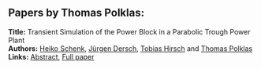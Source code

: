 <h2>Papers by Thomas Polklas:</h2>
<p>
<b>Title:</b> Transient Simulation of the Power Block in a Parabolic Trough Power Plant<br />
<b>Authors:</b> <a href="../authors/author_269.html">Heiko Schenk</a>, <a href="../authors/author_67.html">Jürgen Dersch</a>, <a href="../authors/author_138.html">Tobias Hirsch</a> and <a href="../authors/author_241.html">Thomas Polklas</a><br />
<b>Links:</b> <a href="../abstracts/abstract_65.pdf">Abstract</a>, <a href="../submissions/ecp15118605_SchenkDerschHirschPolklas.pdf">Full paper</a>
</p>